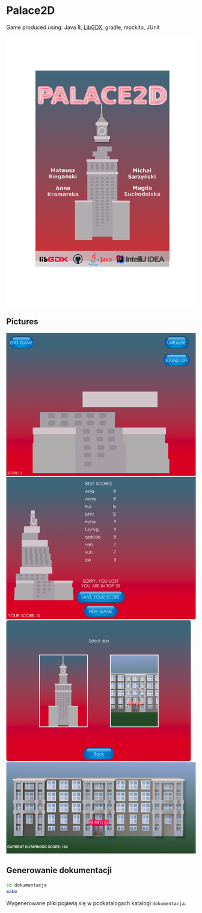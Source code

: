 # Palace2D
Game produced using: Java 8, [LibGDX](https://libgdx.badlogicgames.com/), gradle, mockito, JUnit 

![Palace2D](https://github.com/annkamsk/palace2D/blob/master/graphics/poster.png?raw=true "Title")

## Pictures
![Screen1](https://raw.githubusercontent.com/annkamsk/palace2D/master/graphics/screenshots/palace2d.png)
![Screen2](https://raw.githubusercontent.com/annkamsk/palace2D/master/graphics/screenshots/palace2d2.png)
![Screen3](https://raw.githubusercontent.com/annkamsk/palace2D/master/graphics/screenshots/screen.png)
![MIMUW](https://raw.githubusercontent.com/annkamsk/palace2D/master/graphics/screenshots/screen1.png)

## Generowanie dokumentacji

```bash
cd dokumentacja
make
```

Wygenerowane pliki pojawią się w podkatalogach katalogi `dokumentacja`.
